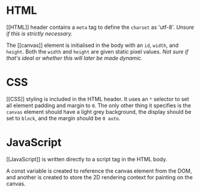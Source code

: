 # HTML
[[HTML]] header contains a `meta` tag to define the `charset` as 'utf-8'. _Unsure if this is strictly necessary._

The [[canvas]] element is initialised in the body with an `id`, `width`, and `height`. Both the `width` and `height` are given static pixel values. _Not sure if that's ideal or whether this will later be made dynamic._
# CSS
[[CSS]] styling is included in the HTML header. It uses an `*` selector to set all element padding and margin to `0`. The only other thing it specifies is the `canvas` element should have a light grey background, the display should be set to `block`, and the margin should be `0 auto`.

# JavaScript
[[JavaScript]] is written directly to a script tag in the HTML body.

A const variable is created to reference the canvas element from the DOM, and another is created to store the 2D rendering context for painting on the canvas.

